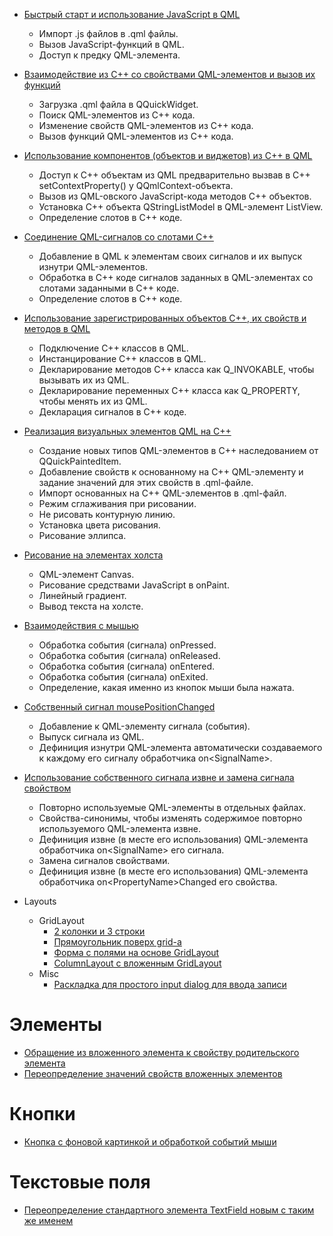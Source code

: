 - [Быстрый старт и использование JavaScript в QML](hello-qtquick)
  - Импорт .js файлов в .qml файлы.
  - Вызов JavaScript-функций в QML.
  - Доступ к предку QML-элемента.


- [Взаимодействие из С++ со свойствами QМL-элементов и вызов их функций](widget-exec-qml)
  - Загрузка .qml файла в QQuickWidget.
  - Поиск QML-элементов из C++ кода.
  - Изменение свойств QML-элементов из C++ кода.
  - Вызов функций QML-элементов из C++ кода.


- [Использование компонентов (объектов и виджетов) из С++ в QML](export-objects-and-widgets-from-cpp-to-qml)
  - Доступ к C++ объектам из QML предварительно вызвав в C++ setContextProperty() у QQmlContext-объекта.
  - Вызов из QML-овского JavaScript-кода методов C++ объектов.
  - Установка С++ объекта QStringListModel в QML-элемент ListView.
  - Определение слотов в C++ коде.


- [Соединение QМL-сигналов со слотами С++](connect-qml-signals-with-cpp-slots)
  - Добавление в QML к элементам своих сигналов и их выпуск изнутри QML-элементов.
  - Обработка в С++ коде сигналов заданных в QML-элементах со слотами заданными в C++ коде.  
  - Определение слотов в C++ коде.


- [Использование зарегистрированных объектов С++, их свойств и методов в QML](use-cpp-objects-in-qml)
  - Подключение C++ классов в QML.
  - Инстанцирование C++ классов в QML.
  - Декларирование методов C++ класса как Q_INVOKABLE, чтобы вызывать их из QML.
  - Декларирование переменных C++ класса как Q_PROPERTY, чтобы менять их из QML.
  - Декларация сигналов в C++ коде.


- [Реализация визуальных элементов QML на С++](custom-visual-qml-el)
  - Создание новых типов QML-элементов в C++ наследованием от QQuickPaintedItem.
  - Добавление свойств к основанному на C++ QML-элементу и задание значений для этих свойств в .qml-файле.
  - Импорт основанных на C++ QML-элементов в .qml-файл.
  - Режим сглаживания при рисовании.
  - Не рисовать контурную линию.
  - Установка цвета рисования.
  - Рисование эллипса.


- [Рисование на элементах холста](draw-on-canvas)
  - QML-элемент Canvas.
  - Рисование средствами JavaScript в onPaint.
  - Линейный градиент.
  - Вывод текста на холсте.


- [Взаимодействия с мышью](mouse-events)
  - Обработка события (сигнала) onPressed.
  - Обработка события (сигнала) onReleased.
  - Обработка события (сигнала) onEntered.
  - Обработка события (сигнала) onExited.
  - Определение, какая именно из кнопок мыши была нажата.


- [Собственный сигнал mousePositionChanged](custom-signal-mouse-position-changed)
  - Добавление к QML-элементу сигнала (события).
  - Выпуск сигнала из QML.
  - Дефиниция изнутри QML-элемента автоматически создаваемого к каждому его сигналу обработчика on\<SignalName\>.


- [Использование собственного сигнала извне и замена сигнала свойством](outside-use-custom-signal)
  - Повторно используемые QML-элементы в отдельных файлах.
  - Свойства-синонимы, чтобы изменять содержимое повторно используемого QML-элемента извне.
  - Дефиниция извне (в месте его использования) QML-элемента обработчика on\<SignalName\> его сигнала.
  - Замена сигналов свойствами.
  - Дефиниция извне (в месте его использования) QML-элемента обработчика on\<PropertyName\>Changed его свойства.


- Layouts
  - GridLayout
    - [2 колонки и 3 строки](layouts/grid/grid-layout-2cols-3rows)
    - [Прямоугольник поверх grid-a](layouts/grid/rect-over-grid-layout)
    - [Форма с полями на основе GridLayout](layouts/grid/grid-with-fields)
    - [ColumnLayout с вложенным GridLayout](layouts/grid/grid-layout-inside-column-layout)
  - Misc
    - [Раскладка для простого input dialog для ввода записи](layouts/misc-examples/create-new-record-input-dialog)

# Элементы

- [Обращение из вложенного элемента к свойству родительского элемента](el/external-control-scope)
- [Переопределение значений свойств вложенных элементов](el/nested-controls-properties)

# Кнопки

- [Кнопка с фоновой картинкой и обработкой событий мыши](btn/btn-with-img)

# Текстовые поля

- [Переопределение стандартного элемента TextField новым с таким же именем](txt/textfield-override)
